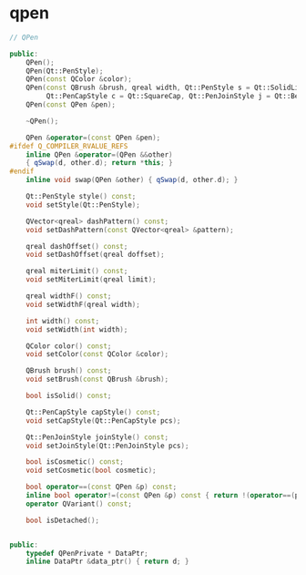 <!-- qpen.md --- 
;; 
;; Description: 
;; Author: Hongyi Wu(吴鸿毅)
;; Email: wuhongyi@qq.com 
;; Created: 二 1月  2 22:49:32 2018 (+0800)
;; Last-Updated: 二 1月  2 22:51:54 2018 (+0800)
;;           By: Hongyi Wu(吴鸿毅)
;;     Update #: 1
;; URL: http://wuhongyi.cn -->

# qpen


```cpp
// QPen

public:
    QPen();
    QPen(Qt::PenStyle);
    QPen(const QColor &color);
    QPen(const QBrush &brush, qreal width, Qt::PenStyle s = Qt::SolidLine,
         Qt::PenCapStyle c = Qt::SquareCap, Qt::PenJoinStyle j = Qt::BevelJoin);
    QPen(const QPen &pen);

    ~QPen();

    QPen &operator=(const QPen &pen);
#ifdef Q_COMPILER_RVALUE_REFS
    inline QPen &operator=(QPen &&other)
    { qSwap(d, other.d); return *this; }
#endif
    inline void swap(QPen &other) { qSwap(d, other.d); }

    Qt::PenStyle style() const;
    void setStyle(Qt::PenStyle);

    QVector<qreal> dashPattern() const;
    void setDashPattern(const QVector<qreal> &pattern);

    qreal dashOffset() const;
    void setDashOffset(qreal doffset);

    qreal miterLimit() const;
    void setMiterLimit(qreal limit);

    qreal widthF() const;
    void setWidthF(qreal width);

    int width() const;
    void setWidth(int width);

    QColor color() const;
    void setColor(const QColor &color);

    QBrush brush() const;
    void setBrush(const QBrush &brush);

    bool isSolid() const;

    Qt::PenCapStyle capStyle() const;
    void setCapStyle(Qt::PenCapStyle pcs);

    Qt::PenJoinStyle joinStyle() const;
    void setJoinStyle(Qt::PenJoinStyle pcs);

    bool isCosmetic() const;
    void setCosmetic(bool cosmetic);

    bool operator==(const QPen &p) const;
    inline bool operator!=(const QPen &p) const { return !(operator==(p)); }
    operator QVariant() const;

    bool isDetached();


public:
    typedef QPenPrivate * DataPtr;
    inline DataPtr &data_ptr() { return d; }
```

<!-- qpen.md ends here -->
